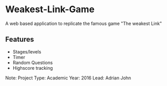 # Weakest-Link-Game
A web based application to replicate the famous game "The weakest Link"

## Features
* Stages/levels
* Timer
* Random Questions
* Highscore tracking


Note:
Project Type: Academic
Year: 2016
Lead: Adrian John